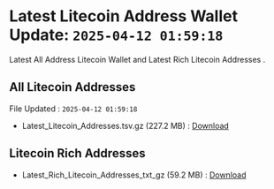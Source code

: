 # Latest Litecoin Address Wallet Update: `2025-04-12 01:59:18`

Latest All Address Litecoin Wallet and Latest Rich Litecoin Addresses .

## All Litecoin Addresses

File Updated : `2025-04-12 01:59:18`

- Latest_Litecoin_Addresses.tsv.gz (227.2 MB) : [Download](https://github.com/Pymmdrza/Rich-Address-Wallet/releases/tag/Litecoin)

## Litecoin Rich Addresses

- Latest_Rich_Litecoin_Addresses_txt_gz (59.2 MB) : [Download](https://github.com/Pymmdrza/Rich-Address-Wallet/releases/tag/Litecoin)
